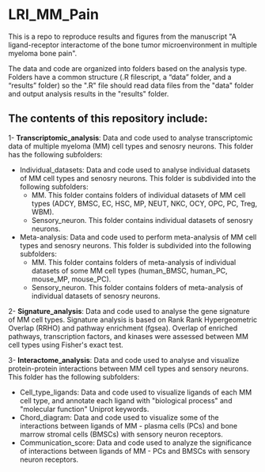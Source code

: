 # LRI_MM_Pain

This is a repo to reproduce results and figures from the manuscript "A ligand-receptor interactome of the bone tumor microenvironment in multiple myeloma bone pain".

The data and code are organized into folders based on the analysis type. Folders have a common structure (.R filescript, a “data” folder, and a “results”  folder) so the ".R" file should read data files from the "data" folder and output analysis results in the "results" folder.

The contents of this repository include:
---------------------------------------

1- **Transcriptomic_analysis**: Data and code used to analyse transcriptomic data of multiple myeloma (MM) cell types and senosry neurons. This folder has the following subfolders:

 - Individual_datasets: Data and code used to analyse individual datasets of MM cell types and senosry neurons. This folder is subdivided into the following subfolders:
     - MM. This folder contains folders of individual datasets of MM cell types (ADCY, BMSC, EC, HSC, MP, NEUT, NKC, OCY, OPC, PC, Treg, WBM).
     - Sensory_neuron. This folder contains individual datasets of senosry neurons.
 - Meta-analysis: Data and code used to perform meta-analysis of MM cell types and senosry neurons. This folder is subdivided into the following subfolders:
     - MM. This folder contains folders of meta-analysis of individual datasets of some MM cell types (human_BMSC, human_PC, mouse_MP, mouse_PC).
     - Sensory_neuron. This folder contains folders of meta-analysis of individual datasets of senosry neurons.
  
2- **Signature_analysis**: Data and code used to analyse the gene signature of MM cell types. Signature analysis is based on Rank Rank Hypergeometric Overlap (RRHO) and pathway enrichment (fgsea). Overlap of enriched pathways, transcription factors, and kinases were assessed between MM cell types using Fisher's exact test. 
 
3- **Interactome_analysis**: Data and code used to analyse and visualize protein-protein interactions between MM cell types and sensory neurons. This folder has the following subfolders:
 - Cell_type_ligands: Data and code used to visualize ligands of each MM cell type, and annotate each ligand with "biological process" and "molecular function" Uniprot keywords.
 - Chord_diagram: Data and code used to visualize some of the interactions between ligands of MM - plasma cells (PCs) and bone marrow stromal cells (BMSCs) with sensory neuron receptors.
 - Communication_score: Data and code used to analyze the significance of interactions between ligands of MM - PCs and BMSCs with sensory neuron receptors.






